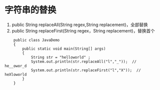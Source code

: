 # 字符串的替换
1. public String replaceAll(String regex,String replacement)，全部替换
2. public String replaceFirst(String regex，String replacement)，替换首个
```
	public class JavaDemo
	{
		public static void main(String[] args)
		{ 
			String str = "helloworld" ;
			System.out.println(str.replaceAll("l","_"));  // he__owor_d
			System.out.println(str.replaceFirst("l","X"));  // heXloworld
		}
	}
```
